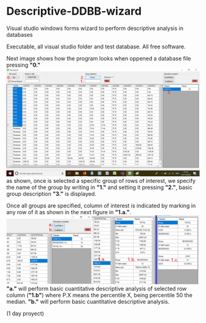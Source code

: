 # Descriptive-DDBB-wizard
Visual studio windows forms wizard to perform descriptive analysis in databases

Executable, all visual studio folder and test database. All free software.

Next image shows how the program looks when oppened a database file pressing **"0."** ![](openddbb.png)
as shown, once is selected a specific group of rows of interest, we specify the name of the group by writing in **"1."** and setting it pressing **"2."**, basic group description **"3."** is displayed.

Once all groups are specified, column of interest is indicated by marking in any row of it as shown in the next figure in **"1.a."**.![](howto.png)**"a."** will perform basic cuantitative descriptive analysis of selected row column (**"1.b"**) where P.X means the percentile X, being percentile 50 the median. **"b."** will perform basic cuantitative descriptive analysis.

(1 day proyect)
